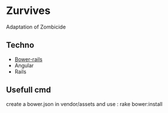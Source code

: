 # Zurvives
Adaptation of Zombicide

## Techno

* [Bower-rails](https://github.com/rharriso/bower-rails)
* Angular
* Rails


## Usefull cmd
create a bower.json in vendor/assets and use : rake bower:install
